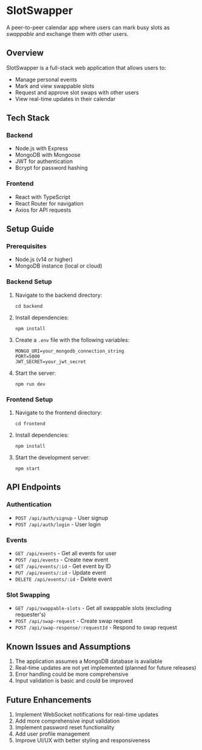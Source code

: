 # SlotSwapper

A peer-to-peer calendar app where users can mark busy slots as *swappable* and exchange them with other users.

## Overview

SlotSwapper is a full-stack web application that allows users to:
- Manage personal events
- Mark and view swappable slots
- Request and approve slot swaps with other users
- View real-time updates in their calendar

## Tech Stack

### Backend
- Node.js with Express
- MongoDB with Mongoose
- JWT for authentication
- Bcrypt for password hashing

### Frontend
- React with TypeScript
- React Router for navigation
- Axios for API requests

## Setup Guide

### Prerequisites
- Node.js (v14 or higher)
- MongoDB instance (local or cloud)

### Backend Setup
1. Navigate to the backend directory:
   ```
   cd backend
   ```

2. Install dependencies:
   ```
   npm install
   ```

3. Create a `.env` file with the following variables:
   ```
   MONGO_URI=your_mongodb_connection_string
   PORT=5000
   JWT_SECRET=your_jwt_secret
   ```

4. Start the server:
   ```
   npm run dev
   ```

### Frontend Setup
1. Navigate to the frontend directory:
   ```
   cd frontend
   ```

2. Install dependencies:
   ```
   npm install
   ```

3. Start the development server:
   ```
   npm start
   ```

## API Endpoints

### Authentication
- `POST /api/auth/signup` - User signup
- `POST /api/auth/login` - User login

### Events
- `GET /api/events` - Get all events for user
- `POST /api/events` - Create new event
- `GET /api/events/:id` - Get event by ID
- `PUT /api/events/:id` - Update event
- `DELETE /api/events/:id` - Delete event

### Slot Swapping
- `GET /api/swappable-slots` - Get all swappable slots (excluding requester's)
- `POST /api/swap-request` - Create swap request
- `POST /api/swap-response/:requestId` - Respond to swap request

## Known Issues and Assumptions

1. The application assumes a MongoDB database is available
2. Real-time updates are not yet implemented (planned for future releases)
3. Error handling could be more comprehensive
4. Input validation is basic and could be improved

## Future Enhancements

1. Implement WebSocket notifications for real-time updates
2. Add more comprehensive input validation
3. Implement password reset functionality
4. Add user profile management
5. Improve UI/UX with better styling and responsiveness